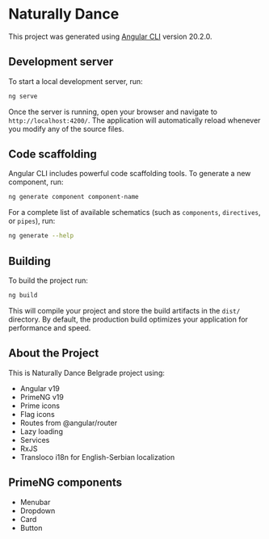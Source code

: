 # Naturally Dance

This project was generated using [Angular CLI](https://github.com/angular/angular-cli) version 20.2.0.

## Development server

To start a local development server, run:

```bash
ng serve
```

Once the server is running, open your browser and navigate to `http://localhost:4200/`. The application will automatically reload whenever you modify any of the source files.

## Code scaffolding

Angular CLI includes powerful code scaffolding tools. To generate a new component, run:

```bash
ng generate component component-name
```

For a complete list of available schematics (such as `components`, `directives`, or `pipes`), run:

```bash
ng generate --help
```

## Building

To build the project run:

```bash
ng build
```

This will compile your project and store the build artifacts in the `dist/` directory. By default, the production build optimizes your application for performance and speed.

## About the Project

This is Naturally Dance Belgrade project using:

- Angular v19
- PrimeNG v19
- Prime icons
- Flag icons
- Routes from @angular/router
- Lazy loading
- Services
- RxJS
- Transloco i18n for English-Serbian localization

## PrimeNG components

- Menubar
- Dropdown
- Card
- Button
